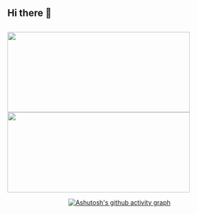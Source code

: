 ## Hi there 👋

<!--
**LovelaceDEV-mvn/LovelaceDEV-mvn** is a ✨ _special_ ✨ repository because its `README.md` (this file) appears on your GitHub profile.

Here are some ideas to get you started:

- 🔭 I’m currently working on ...
- 🌱 I’m currently learning ...
- 👯 I’m looking to collaborate on ...
- 🤔 I’m looking for help with ...
- 💬 Ask me about ...
- 📫 How to reach me: ...
- 😄 Pronouns: ...
- ⚡ Fun fact: ...
-->
##
<div style="display: flex; flex-direction:row; justify-content:flex-start; align-itens:center;">
  <a href="https://github.com/karengoncalves8">
  <img height="180em" width="410em" src="https://github-readme-stats.vercel.app/api?username=LovelaceDEV-mvn&show_icons=true&theme=aura&include_all_commits=true&count_private=true"/>
  <img height="180em" width="410em" src="https://github-readme-stats.vercel.app/api/top-langs/?username=LovelaceDEV-mvn&layout=compact&langs_count=7&theme=aura"/>
</div>

<div align="center" >
   
![Ashutosh's github activity graph](https://ssr-contributions-svg.vercel.app/_/LovelaceDEV-mvn?chart=3dbar&gap=0.6&scale=2&flatten=2&animation=wave&animation_duration=1&animation_delay=0.05&animation_amplitude=20&animation_frequency=0.5&animation_wave_center=10_0&format=svg&weeks=30&theme=purple) 

</div>
